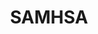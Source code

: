 ---
# This topic lives at
# https://digital.gov/topics/samhsa

slug: "samhsa"

# Topic Title
title: "SAMHSA"

# description — keep it short and clear
summary: ""


# Weight
weight: 1

# For more information on managing topics,
# see https://github.com/GSA/digitalgov.gov/wiki
---
